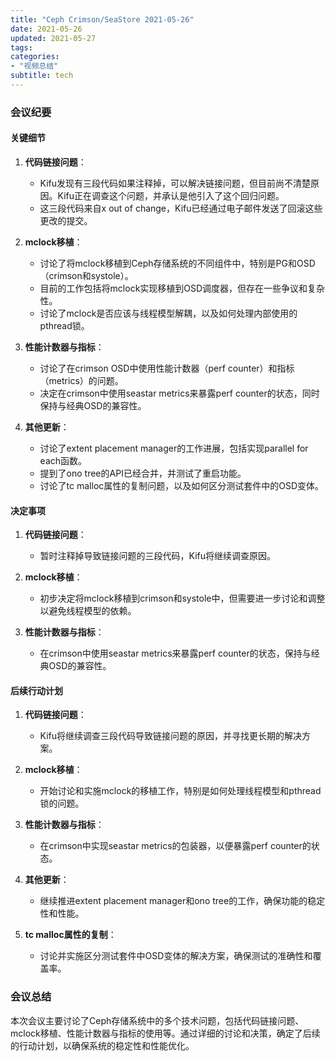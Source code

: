 ```yaml
---
title: "Ceph Crimson/SeaStore 2021-05-26"
date: 2021-05-26
updated: 2021-05-27
tags:
categories:
- "视频总结"
subtitle: tech
---
```



### 会议纪要

#### 关键细节
1. **代码链接问题**：
   - Kifu发现有三段代码如果注释掉，可以解决链接问题，但目前尚不清楚原因。Kifu正在调查这个问题，并承认是他引入了这个回归问题。
   - 这三段代码来自x out of change，Kifu已经通过电子邮件发送了回滚这些更改的提交。

2. **mclock移植**：
   - 讨论了将mclock移植到Ceph存储系统的不同组件中，特别是PG和OSD（crimson和systole）。
   - 目前的工作包括将mclock实现移植到OSD调度器，但存在一些争议和复杂性。
   - 讨论了mclock是否应该与线程模型解耦，以及如何处理内部使用的pthread锁。

3. **性能计数器与指标**：
   - 讨论了在crimson OSD中使用性能计数器（perf counter）和指标（metrics）的问题。
   - 决定在crimson中使用seastar metrics来暴露perf counter的状态，同时保持与经典OSD的兼容性。

4. **其他更新**：
   - 讨论了extent placement manager的工作进展，包括实现parallel for each函数。
   - 提到了ono tree的API已经合并，并测试了重启功能。
   - 讨论了tc malloc属性的复制问题，以及如何区分测试套件中的OSD变体。

#### 决定事项
1. **代码链接问题**：
   - 暂时注释掉导致链接问题的三段代码，Kifu将继续调查原因。

2. **mclock移植**：
   - 初步决定将mclock移植到crimson和systole中，但需要进一步讨论和调整以避免线程模型的依赖。

3. **性能计数器与指标**：
   - 在crimson中使用seastar metrics来暴露perf counter的状态，保持与经典OSD的兼容性。

#### 后续行动计划
1. **代码链接问题**：
   - Kifu将继续调查三段代码导致链接问题的原因，并寻找更长期的解决方案。

2. **mclock移植**：
   - 开始讨论和实施mclock的移植工作，特别是如何处理线程模型和pthread锁的问题。

3. **性能计数器与指标**：
   - 在crimson中实现seastar metrics的包装器，以便暴露perf counter的状态。

4. **其他更新**：
   - 继续推进extent placement manager和ono tree的工作，确保功能的稳定性和性能。

5. **tc malloc属性的复制**：
   - 讨论并实施区分测试套件中OSD变体的解决方案，确保测试的准确性和覆盖率。

### 会议总结
本次会议主要讨论了Ceph存储系统中的多个技术问题，包括代码链接问题、mclock移植、性能计数器与指标的使用等。通过详细的讨论和决策，确定了后续的行动计划，以确保系统的稳定性和性能优化。
